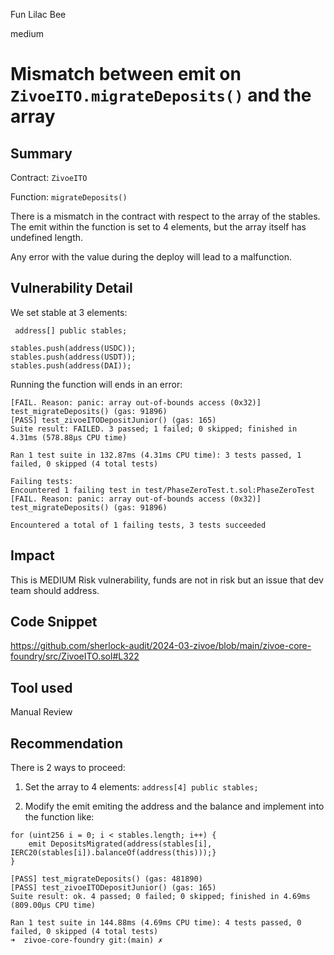 Fun Lilac Bee

medium

# Mismatch between emit on `ZivoeITO.migrateDeposits()` and the array

## Summary

Contract: `ZivoeITO`

Function: `migrateDeposits()`

There is a mismatch in the contract with respect to the array of the stables. The emit within the function is set to 4 elements, but the array itself has undefined length.

Any error with the value during the deploy will lead to a malfunction.


## Vulnerability Detail

We set stable at 3 elements:

```solidity
 address[] public stables;

stables.push(address(USDC));
stables.push(address(USDT));
stables.push(address(DAI));
```

Running the function will ends in an error:

```terminal
[FAIL. Reason: panic: array out-of-bounds access (0x32)] test_migrateDeposits() (gas: 91896)
[PASS] test_zivoeITODepositJunior() (gas: 165)
Suite result: FAILED. 3 passed; 1 failed; 0 skipped; finished in 4.31ms (578.88µs CPU time)

Ran 1 test suite in 132.87ms (4.31ms CPU time): 3 tests passed, 1 failed, 0 skipped (4 total tests)

Failing tests:
Encountered 1 failing test in test/PhaseZeroTest.t.sol:PhaseZeroTest
[FAIL. Reason: panic: array out-of-bounds access (0x32)] test_migrateDeposits() (gas: 91896)

Encountered a total of 1 failing tests, 3 tests succeeded

```

## Impact

This is  MEDIUM Risk vulnerability, funds are not in risk but an issue that dev team should address.

## Code Snippet

https://github.com/sherlock-audit/2024-03-zivoe/blob/main/zivoe-core-foundry/src/ZivoeITO.sol#L322

## Tool used

Manual Review

## Recommendation

There is 2 ways to proceed:

1. Set the array to 4 elements:
   `address[4] public stables;`

2. Modify the emit emiting the address and the balance and implement into the function like:

```solidity
for (uint256 i = 0; i < stables.length; i++) {
    emit DepositsMigrated(address(stables[i], IERC20(stables[i]).balanceOf(address(this)));}
}

```

```terminal
[PASS] test_migrateDeposits() (gas: 481890)
[PASS] test_zivoeITODepositJunior() (gas: 165)
Suite result: ok. 4 passed; 0 failed; 0 skipped; finished in 4.69ms (809.00µs CPU time)

Ran 1 test suite in 144.88ms (4.69ms CPU time): 4 tests passed, 0 failed, 0 skipped (4 total tests)
➜  zivoe-core-foundry git:(main) ✗
```
